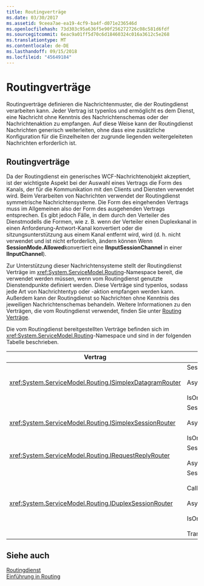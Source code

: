 ```yaml
---
title: Routingverträge
ms.date: 03/30/2017
ms.assetid: 9ceea7ae-ea19-4cf9-ba4f-d071e236546d
ms.openlocfilehash: 73d303c95a636f5e90f256272726c08c581d6fdf
ms.sourcegitcommit: 6eac9a01ff5d70c6d18460324c016a3612c5e268
ms.translationtype: MT
ms.contentlocale: de-DE
ms.lasthandoff: 09/15/2018
ms.locfileid: "45649184"
---
```

# <a name="routing-contracts"></a>Routingverträge
Routingverträge definieren die Nachrichtenmuster, die der Routingdienst verarbeiten kann.  Jeder Vertrag ist typenlos und ermöglicht es dem Dienst, eine Nachricht ohne Kenntnis des Nachrichtenschemas oder der Nachrichtenaktion zu empfangen. Auf diese Weise kann der Routingdienst Nachrichten generisch weiterleiten, ohne dass eine zusätzliche Konfiguration für die Einzelheiten der zugrunde liegenden weitergeleiteten Nachrichten erforderlich ist.  
  
## <a name="routing-contracts"></a>Routingverträge  
 Da der Routingdienst ein generisches WCF-Nachrichtenobjekt akzeptiert, ist der wichtigste Aspekt bei der Auswahl eines Vertrags die Form des Kanals, der für die Kommunikation mit den Clients und Diensten verwendet wird. Beim Verarbeiten von Nachrichten verwendet der Routingdienst symmetrische Nachrichtensysteme. Die Form des eingehenden Vertrags muss im Allgemeinen also der Form des ausgehenden Vertrags entsprechen. Es gibt jedoch Fälle, in dem durch den Verteiler des Dienstmodells die Formen, wie z. B. wenn der Verteiler einen Duplexkanal in einen Anforderung-Antwort-Kanal konvertiert oder die sitzungsunterstützung aus einem Kanal entfernt wird, wird (d. h. nicht verwendet und ist nicht erforderlich, ändern können Wenn **SessionMode.Allowed**konvertiert eine **IInputSessionChannel** in einer **IInputChannel**).  
  
 Zur Unterstützung dieser Nachrichtensysteme stellt der Routingdienst Verträge im <xref:System.ServiceModel.Routing>-Namespace bereit, die verwendet werden müssen, wenn vom Routingdienst genutzte Dienstendpunkte definiert werden. Diese Verträge sind typenlos, sodass jede Art von Nachrichtentyp oder -aktion empfangen werden kann. Außerdem kann der Routingdienst so Nachrichten ohne Kenntnis des jeweiligen Nachrichtenschemas behandeln. Weitere Informationen zu den Verträgen, die vom Routingdienst verwendet, finden Sie unter [Routing Verträge](../../../../docs/framework/wcf/feature-details/routing-contracts.md).  
  
 Die vom Routingdienst bereitgestellten Verträge befinden sich im <xref:System.ServiceModel.Routing>-Namespace und sind in der folgenden Tabelle beschrieben.  
  
|Vertrag|Form|Kanalform|  
|--------------|-----------|-------------------|  
|<xref:System.ServiceModel.Routing.ISimplexDatagramRouter>|SessionMode = SessionMode.Allowed<br /><br /> AsyncPattern = true<br /><br /> IsOneWay = true|IInputChannel -> IOutputChannel|  
|<xref:System.ServiceModel.Routing.ISimplexSessionRouter>|SessionMode = SessionMode.Required<br /><br /> AsyncPattern = true<br /><br /> IsOneWay = true|IInputSessionChannel -> IOutputSessionChannel|  
|<xref:System.ServiceModel.Routing.IRequestReplyRouter>|SessionMode = SessionMode.Allowed<br /><br /> AsyncPattern = true|IReplyChannel -> IRequestChannel|  
|<xref:System.ServiceModel.Routing.IDuplexSessionRouter>|SessionMode=SessionMode.Required<br /><br /> CallbackContract=typeof(ISimplexSession)<br /><br /> AsyncPattern = true<br /><br /> IsOneWay = true<br /><br /> TransactionFlow(TransactionFlowOption.Allowed)|IDuplexSessionChannel -> IDuplexSessionChannel|  
  
## <a name="see-also"></a>Siehe auch  
 [Routingdienst](https://msdn.microsoft.com/library/5ac8718c-bcef-456f-bfd5-1e60a30d6eaa)  
 [Einführung in Routing](../../../../docs/framework/wcf/feature-details/routing-introduction.md)
